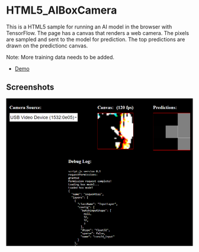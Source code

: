 # HTML5_AIBoxCamera

This is a HTML5 sample for running an AI model in the browser with TensorFlow. The page has a canvas that renders a web camera. The pixels are sampled and sent to the model for prediction. The top predictions are drawn on the predictionc canvas.

Note: More training data needs to be added.

* [Demo](https://theylovegames.com/HTML5_AIBoxCamera/)

## Screenshots

![image_1](images/image_1.png)
